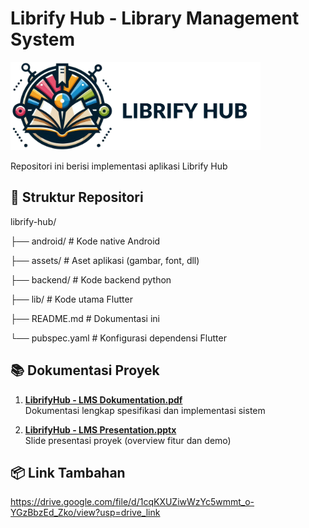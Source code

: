 # Librify Hub - Library Management System

<img src="assets/logo.png" alt="Librify Hub Logo" width="400"/>


Repositori ini berisi implementasi aplikasi Librify Hub

## 📁 Struktur Repositori
librify-hub/

├── android/ # Kode native Android

├── assets/ # Aset aplikasi (gambar, font, dll)

├── backend/ # Kode backend python

├── lib/ # Kode utama Flutter

├── README.md # Dokumentasi ini

└── pubspec.yaml # Konfigurasi dependensi Flutter


## 📚 Dokumentasi Proyek

1. **[LibrifyHub - LMS Dokumentation.pdf](#)**  
   Dokumentasi lengkap spesifikasi dan implementasi sistem

2. **[LibrifyHub - LMS Presentation.pptx](#)**  
   Slide presentasi proyek (overview fitur dan demo)

## 📦 Link Tambahan
https://drive.google.com/file/d/1cqKXUZiwWzYc5wmmt_o-YGzBbzEd_Zko/view?usp=drive_link
